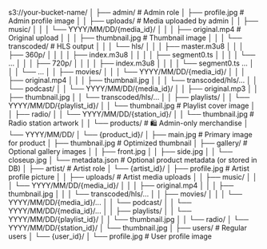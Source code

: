 s3://your-bucket-name/
│
├── admin/                                             # Admin role
│   ├── profile.jpg                                    # Admin profile image
│
│   ├── uploads/                                       # Media uploaded by admin
│   │   ├── music/
│   │   │   └── YYYY/MM/DD/{media_id}/
│   │   │       ├── original.mp4                       # Original upload
│   │   │       ├── thumbnail.jpg                      # Thumbnail image
│   │   │       └── transcoded/                        # HLS output
│   │   │           └── hls/
│   │   │               ├── master.m3u8
│   │   │               ├── 360p/
│   │   │               │   ├── index.m3u8
│   │   │               │   ├── segment0.ts
│   │   │               │   └── ...
│   │   │               ├── 720p/
│   │   │               │   ├── index.m3u8
│   │   │               │   └── segment0.ts ...
│   │   │               └── ...
│   │   ├── movies/
│   │   │   └── YYYY/MM/DD/{media_id}/
│   │   │       ├── original.mp4
│   │   │       ├── thumbnail.jpg
│   │   │       └── transcoded/hls/...
│   │   └── podcast/
│   │       └── YYYY/MM/DD/{media_id}/
│   │           ├── original.mp3
│   │           ├── thumbnail.jpg
│   │           └── transcoded/hls/...
│
│   ├── playlists/
│   │   └── YYYY/MM/DD/{playlist_id}/
│   │       └── thumbnail.jpg                         # Playlist cover image
│
│   ├── radio/
│   │   └── YYYY/MM/DD/{station_id}/
│   │       └── thumbnail.jpg                         # Radio station artwork
│
│   └── products/                                     # 🛍️ Admin-only merchandise
│       └── YYYY/MM/DD/
│           └── {product_id}/
│               ├── main.jpg                          # Primary image for product
│               ├── thumbnail.jpg                     # Optimized thumbnail
│               ├── gallery/                          # Optional gallery images
│               │   ├── front.jpg
│               │   ├── side.jpg
│               │   └── closeup.jpg
│               └── metadata.json                     # Optional product metadata (or stored in DB)
│
├── artist/                                           # Artist role
│   └── {artist_id}/
│       ├── profile.jpg                               # Artist profile picture
│
│       ├── uploads/                                  # Artist media uploads
│       │   ├── music/
│       │   │   └── YYYY/MM/DD/{media_id}/
│       │   │       ├── original.mp4
│       │   │       ├── thumbnail.jpg
│       │   │       └── transcoded/hls/...
│       │   ├── movies/
│       │   │   └── YYYY/MM/DD/{media_id}/...
│       │   └── podcast/
│       │       └── YYYY/MM/DD/{media_id}/...
│
│       ├── playlists/
│       │   └── YYYY/MM/DD/{playlist_id}/
│       │       └── thumbnail.jpg
│
│       └── radio/
│           └── YYYY/MM/DD/{station_id}/
│               └── thumbnail.jpg
│
├── users/                                            # Regular users
│   └── {user_id}/
│       └── profile.jpg                               # User profile image
